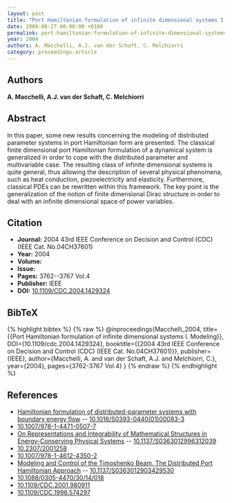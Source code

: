 ```yaml
---
layout: post
title: "Port Hamiltonian formulation of infinite dimensional systems I. Modeling"
date: 2008-08-27 00:00:00 +0100
permalink: port-hamiltonian-formulation-of-infinite-dimensional-systems-i-modeling
year: 2004
authors: A. Macchelli, A.J. van der Schaft, C. Melchiorri
category: proceedings-article
---
```

 
## Authors
**A. Macchelli, A.J. van der Schaft, C. Melchiorri**
 
## Abstract
In this paper, some new results concerning the modeling of distributed parameter systems in port Hamiltonian form are presented. The classical finite dimensional port Hamiltonian formulation of a dynamical system is generalized in order to cope with the distributed parameter and multivariable case. The resulting class of infinite dimensional systems is quite general, thus allowing the description of several physical phenomena, such as heat conduction, piezoelectricity and elasticity. Furthermore, classical PDEs can be rewritten within this framework. The key point is the generalization of the notion of finite dimensional Dirac structure in order to deal with an infinite dimensional space of power variables.
 
## Citation
- **Journal:** 2004 43rd IEEE Conference on Decision and Control (CDC) (IEEE Cat. No.04CH37601)
- **Year:** 2004
- **Volume:** 
- **Issue:** 
- **Pages:** 3762--3767 Vol.4
- **Publisher:** IEEE
- **DOI:** [10.1109/CDC.2004.1429324](https://doi.org/10.1109/CDC.2004.1429324)
 
## BibTeX
{% highlight bibtex %}
{% raw %}
@inproceedings{Macchelli_2004,
  title={{Port Hamiltonian formulation of infinite dimensional systems I. Modeling}},
  DOI={10.1109/cdc.2004.1429324},
  booktitle={{2004 43rd IEEE Conference on Decision and Control (CDC) (IEEE Cat. No.04CH37601)}},
  publisher={IEEE},
  author={Macchelli, A. and van der Schaft, A.J. and Melchiorri, C.},
  year={2004},
  pages={3762-3767 Vol.4}
}
{% endraw %}
{% endhighlight %}
 
## References
- [Hamiltonian formulation of distributed-parameter systems with boundary energy flow](hamiltonian-formulation-of-distributed-parameter-systems-with-boundary-energy-flow) -- [10.1016/S0393-0440(01)00083-3](https://doi.org/10.1016/S0393-0440(01)00083-3)
- [10.1007/978-1-4471-0507-7](https://doi.org/10.1007/978-1-4471-0507-7)
- [On Representations and Integrability of Mathematical Structures in Energy-Conserving Physical Systems](on-representations-and-integrability-of-mathematical-structures-in-energy-conserving-physical-systems) -- [10.1137/S0363012996312039](https://doi.org/10.1137/S0363012996312039)
- [10.2307/2001258](https://doi.org/10.2307/2001258)
- [10.1007/978-1-4612-4350-2](https://doi.org/10.1007/978-1-4612-4350-2)
- [Modeling and Control of the Timoshenko Beam. The Distributed Port Hamiltonian Approach](modeling-and-control-of-the-timoshenko-beam-the-distributed-port-hamiltonian-approach) -- [10.1137/S0363012903429530](https://doi.org/10.1137/S0363012903429530)
- [10.1088/0305-4470/30/14/018](https://doi.org/10.1088/0305-4470/30/14/018)
- [10.1109/CDC.2001.980911](https://doi.org/10.1109/CDC.2001.980911)
- [10.1109/CDC.1996.574297](https://doi.org/10.1109/CDC.1996.574297)


